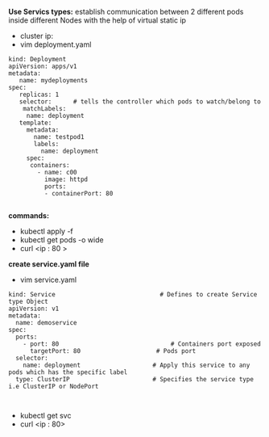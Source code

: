 **Use Servics types:**
establish communication between 2 different pods inside different Nodes with the help of virtual static ip

- cluster ip: 
- vim deployment.yaml

```
kind: Deployment
apiVersion: apps/v1
metadata:
   name: mydeployments
spec:
   replicas: 1
   selector:      # tells the controller which pods to watch/belong to
    matchLabels:
     name: deployment
   template:
     metadata:
       name: testpod1
       labels:
         name: deployment
     spec:
      containers:
        - name: c00
          image: httpd
          ports:
          - containerPort: 80


```

**commands:**
- kubectl apply -f <filename>
- kubectl get pods -o wide
- curl <ip : 80 >

  

**create service.yaml file**
- vim service.yaml
```
kind: Service                             # Defines to create Service type Object
apiVersion: v1
metadata:
  name: demoservice
spec:
  ports:
    - port: 80                               # Containers port exposed
      targetPort: 80                     # Pods port
  selector:
    name: deployment                    # Apply this service to any pods which has the specific label
  type: ClusterIP                       # Specifies the service type i.e ClusterIP or NodePort

  
```
- kubectl get svc
- curl <ip : 80>
